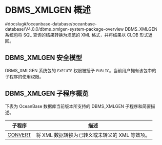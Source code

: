 DBMS_XMLGEN 概述 
===================================
#docslug#/oceanbase-database/oceanbase-database/V4.0.0/dbms_xmlgen-system-package-overview
DBMS_XMLGEN 系统包将 SQL 查询的结果转换为规范的 XML 格式，并将结果以 CLOB 形式返回。

DBMS_XMLGEN 安全模型 
-------------------------------------

DBMS_XMLGEN 系统包的 `EXECUTE` 权限被授予 `PUBLIC`。当前用户拥有该包中的子程序的使用权限。

DBMS_XMLGEN 子程序概览 
--------------------------------------

下表为 OceanBase 数据库当前版本所支持的 DBMS_XMLGEN 子程序和简要描述。


|                          子程序                           |              描述              |
|--------------------------------------------------------|------------------------------|
| [CONVERT](../20.DBMS_XMLGEN/2.CONVERT-1-2.md) | 将 XML 数据转换为已转义或未转义的 XML 等效项。 |



